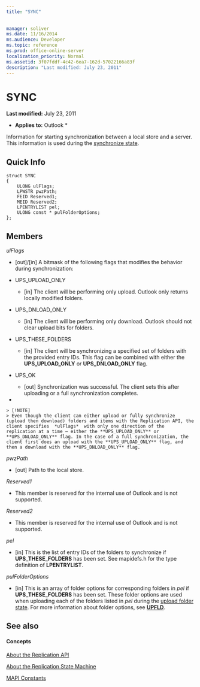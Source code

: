 ```yaml
---
title: "SYNC"
 
 
manager: soliver
ms.date: 11/16/2014
ms.audience: Developer
ms.topic: reference
ms.prod: office-online-server
localization_priority: Normal
ms.assetid: 3f07fddf-4c42-6ea7-162d-57022166a83f
description: "Last modified: July 23, 2011"
---
```


# SYNC

 **Last modified:** July 23, 2011 
  
 * **Applies to:** Outlook * 
  
Information for starting synchronization between a local store and a server. This information is used during the [synchronize state](synchronize-state.md).
  
## Quick Info

```
struct SYNC 
{ 
    ULONG ulFlags; 
    LPWSTR pwzPath; 
    FEID Reserved1; 
    MEID Reserved2; 
    LPENTRYLIST pel; 
    ULONG const * pulFolderOptions; 
};
```

## Members

 _ulFlags_
  
- [out]/[in] A bitmask of the following flags that modifies the behavior during synchronization:
    
- UPS_UPLOAD_ONLY
    
  - [in] The client will be performing only upload. Outlook only returns locally modified folders.
    
- UPS_DNLOAD_ONLY
    
  - [in] The client will be performing only download. Outlook should not clear upload bits for folders.
    
- UPS_THESE_FOLDERS
    
  - [in] The client will be synchronizing a specified set of folders with the provided entry IDs. This flag can be combined with either the **UPS_UPLOAD_ONLY** or **UPS_DNLOAD_ONLY** flag. 
    
- UPS_OK
    
  - [out] Synchronization was successful. The client sets this after uploading or a full synchronization completes.
    
- 
    
    > [!NOTE]
    > Even though the client can either upload or fully synchronize (upload then download) folders and items with the Replication API, the client specifies  *ulFlags*  with only one direction of the replication at a time — either the **UPS_UPLOAD_ONLY** or **UPS_DNLOAD_ONLY** flag. In the case of a full synchronization, the client first does an upload with the **UPS_UPLOAD_ONLY** flag, and then a download with the **UPS_DNLOAD_ONLY** flag. 
  
 _pwzPath_
  
- [out] Path to the local store.
    
 _Reserved1_
  
- This member is reserved for the internal use of Outlook and is not supported.
    
 _Reserved2_
  
- This member is reserved for the internal use of Outlook and is not supported.
    
 *pel* 
  
- [in] This is the list of entry IDs of the folders to synchronize if **UPS_THESE_FOLDERS** has been set. See mapidefs.h for the type definition of **LPENTRYLIST**. 
    
 _pulFolderOptions_
  
- [in] This is an array of folder options for corresponding folders in  *pel*  if **UPS_THESE_FOLDERS** has been set. These folder options are used when uploading each of the folders listed in  *pel*  during the [upload folder state](upload-folder-state.md). For more information about folder options, see **[UPFLD](upfld.md)**. 
    
## See also

#### Concepts

[About the Replication API](about-the-replication-api.md)
  
[About the Replication State Machine](about-the-replication-state-machine.md)
  
[MAPI Constants](mapi-constants.md)

